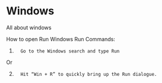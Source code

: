 # Windows
All about windows


How to open Run Windows Run Commands:

1.       Go to the Windows search and type Run
   
Or

2.       Hit “Win + R” to quickly bring up the Run dialogue.



